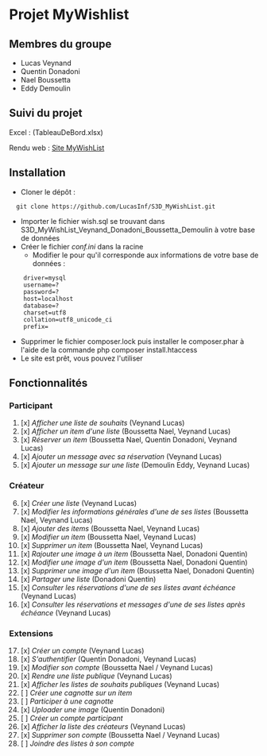 # Projet MyWishlist


## Membres du groupe
* Lucas Veynand
* Quentin Donadoni
* Nael Boussetta
* Eddy Demoulin

## Suivi du projet

Excel : (TableauDeBord.xlsx)
 
Rendu web : [Site MyWishList](https://webetu.iutnc.univ-lorraine.fr/www/veynand2u/php/PHP/index.php/)

## Installation
* Cloner le dépôt :
```
  git clone https://github.com/LucasInf/S3D_MyWishList.git
```
* Importer le fichier wish.sql se trouvant dans S3D_MyWishList_Veynand_Donadoni_Boussetta_Demoulin à votre base de données
* Créer le fichier *conf.ini* dans la racine
    * Modifier le pour qu'il corresponde aux informations de votre base de données :
```
  	driver=mysql
	username=?
	password=?
	host=localhost
	database=?
	charset=utf8
	collation=utf8_unicode_ci
	prefix=
  ```

* Supprimer le fichier composer.lock  puis installer le composer.phar à l'aide de la commande php composer install.htaccess 
* Le site est prêt, vous pouvez l'utiliser

## Fonctionnalités

### Participant

1. [x] *Afficher une liste de souhaits* (Veynand Lucas)
2. [x] *Afficher un item d'une liste* (Boussetta Nael, Veynand Lucas)
3. [x] *Réserver un item* (Boussetta Nael, Quentin Donadoni, Veynand Lucas)
4. [x] *Ajouter un message avec sa réservation* (Veynand Lucas)
5. [x] *Ajouter un message sur une liste* (Demoulin Eddy, Veynand Lucas)

### Créateur

6. [x] *Créer une liste* (Veynand Lucas)
7. [x] *Modifier les informations générales d'une de ses listes* (Boussetta Nael, Veynand Lucas)
8. [x] *Ajouter des items* (Boussetta Nael, Veynand Lucas)
9. [x] *Modifier un item* (Boussetta Nael,  Veynand Lucas)
10. [x] *Supprimer un item* (Boussetta Nael,  Veynand Lucas)
11. [x] *Rajouter une image à un item* (Boussetta Nael, Donadoni Quentin)
12. [x] *Modifier une image d'un item* (Boussetta Nael, Donadoni Quentin)
13. [x] *Supprimer une image d'un item* (Boussetta Nael, Donadoni Quentin)
14. [x] *Partager une liste* (Donadoni Quentin)
15. [x] *Consulter les réservations d'une de ses listes avant échéance*  (Veynand Lucas)
16. [x] *Consulter les réservations et messages d'une de ses listes après échéance* (Veynand Lucas)

### Extensions

17. [x] *Créer un compte* (Veynand Lucas)
18. [x] *S'authentifier* (Quentin Donadoni, Veynand Lucas)
19. [x] *Modifier son compte* (Boussetta Nael / Veynand Lucas)
20. [x] *Rendre une liste publique* (Veynand Lucas)
21. [x] *Afficher les listes de souhaits publiques* (Veynand Lucas)
22. [ ] *Créer une cagnotte sur un item*
23. [ ] *Participer à une cagnotte*
24. [x] *Uploader une image* (Quentin Donadoni)
25. [ ] *Créer un compte participant*
26. [x] *Afficher la liste des créateurs* (Veynand Lucas)
27. [x] *Supprimer son compte* (Boussetta Nael / Veynand Lucas)
28. [ ] *Joindre des listes à son compte*


